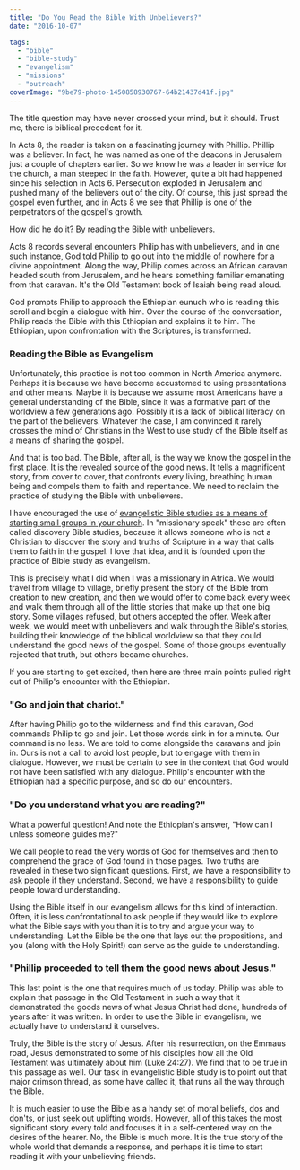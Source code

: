 ```yaml
---
title: "Do You Read the Bible With Unbelievers?"
date: "2016-10-07"

tags: 
  - "bible"
  - "bible-study"
  - "evangelism"
  - "missions"
  - "outreach"
coverImage: "9be79-photo-1450858930767-64b21437d41f.jpg"
---
```


The title question may have never crossed your mind, but it should. Trust me, there is biblical precedent for it.

In Acts 8, the reader is taken on a fascinating journey with Phillip. Phillip was a believer. In fact, he was named as one of the deacons in Jerusalem just a couple of chapters earlier. So we know he was a leader in service for the church, a man steeped in the faith. However, quite a bit had happened since his selection in Acts 6. Persecution exploded in Jerusalem and pushed many of the believers out of the city. Of course, this just spread the gospel even further, and in Acts 8 we see that Phillip is one of the perpetrators of the gospel's growth.

How did he do it? By reading the Bible with unbelievers.

Acts 8 records several encounters Philip has with unbelievers, and in one such instance, God told Philip to go out into the middle of nowhere for a divine appointment. Along the way, Philip comes across an African caravan headed south from Jerusalem, and he hears something familiar emanating from that caravan. It's the Old Testament book of Isaiah being read aloud.

God prompts Philip to approach the Ethiopian eunuch who is reading this scroll and begin a dialogue with him. Over the course of the conversation, Philip reads the Bible with this Ethiopian and explains it to him. The Ethiopian, upon confrontation with the Scriptures, is transformed.

### Reading the Bible as Evangelism

Unfortunately, this practice is not too common in North America anymore. Perhaps it is because we have become accustomed to using presentations and other means. Maybe it is because we assume most Americans have a general understanding of the Bible, since it was a formative part of the worldview a few generations ago. Possibly it is a lack of biblical literacy on the part of the believers. Whatever the case, I am convinced it rarely crosses the mind of Christians in the West to use study of the Bible itself as a means of sharing the gospel.

And that is too bad. The Bible, after all, is the way we know the gospel in the first place. It is the revealed source of the good news. It tells a magnificent story, from cover to cover, that confronts every living, breathing human being and compels them to faith and repentance. We need to reclaim the practice of studying the Bible with unbelievers.

I have encouraged the use of [evangelistic Bible studies as a means of starting small groups in your church](http://blog.keelancook.com/2016/03/church-small-groups-reimagined-use-them-for-outreach-through-bible-storying.html). In "missionary speak" these are often called discovery Bible studies, because it allows someone who is not a Christian to discover the story and truths of Scripture in a way that calls them to faith in the gospel. I love that idea, and it is founded upon the practice of Bible study as evangelism.

This is precisely what I did when I was a missionary in Africa. We would travel from village to village, briefly present the story of the Bible from creation to new creation, and then we would offer to come back every week and walk them through all of the little stories that make up that one big story. Some villages refused, but others accepted the offer. Week after week, we would meet with unbelievers and walk through the Bible's stories, building their knowledge of the biblical worldview so that they could understand the good news of the gospel. Some of those groups eventually rejected that truth, but others became churches.

If you are starting to get excited, then here are three main points pulled right out of Philip's encounter with the Ethiopian.

### "Go and join that chariot."

After having Philip go to the wilderness and find this caravan, God commands Philip to go and join. Let those words sink in for a minute. Our command is no less. We are told to come alongside the caravans and join in. Ours is not a call to avoid lost people, but to engage with them in dialogue. However, we must be certain to see in the context that God would not have been satisfied with any dialogue. Philip's encounter with the Ethiopian had a specific purpose, and so do our encounters.

### "Do you understand what you are reading?"

What a powerful question! And note the Ethiopian's answer, "How can I unless someone guides me?"

We call people to read the very words of God for themselves and then to comprehend the grace of God found in those pages. Two truths are revealed in these two significant questions. First, we have a responsibility to ask people if they understand. Second, we have a responsibility to guide people toward understanding.

Using the Bible itself in our evangelism allows for this kind of interaction. Often, it is less confrontational to ask people if they would like to explore what the Bible says with you than it is to try and argue your way to understanding. Let the Bible be the one that lays out the propositions, and you (along with the Holy Spirit!) can serve as the guide to understanding.

### "Phillip proceeded to tell them the good news about Jesus."

This last point is the one that requires much of us today. Philip was able to explain that passage in the Old Testament in such a way that it demonstrated the goods news of what Jesus Christ had done, hundreds of years after it was written. In order to use the Bible in evangelism, we actually have to understand it ourselves.

Truly, the Bible is the story of Jesus. After his resurrection, on the Emmaus road, Jesus demonstrated to some of his disciples how all the Old Testament was ultimately about him (Luke 24:27). We find that to be true in this passage as well. Our task in evangelistic Bible study is to point out that major crimson thread, as some have called it, that runs all the way through the Bible.

It is much easier to use the Bible as a handy set of moral beliefs, dos and don'ts, or just seek out uplifting words. However, all of this takes the most significant story every told and focuses it in a self-centered way on the desires of the hearer. No, the Bible is much more. It is the true story of the whole world that demands a response, and perhaps it is time to start reading it with your unbelieving friends.
